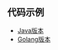 ## 代码示例
- [Java版本](../java/BinarySearchTree)
- [Golang版本](../golang/datastructure/binarysearchtree.go)
